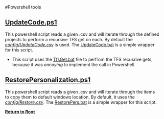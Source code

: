 #Powershell tools

## [UpdateCode.ps1](/_ps/UpdateCode.ps1)
This powershell script reads a given .csv and will iterate through the defined projects to perform a
recursive TFS get on each. By default the [_config/UpdateCode.csv_](/config/UpdateCode_Example.csv) is used. The [UpdateCode.bat](/_bat/UpdateCode.bat) is a simple wrapper for this script.
- This script uses the [TfsGet.bat](/_ps/TfsGet.bat) file to perfrom the TFS recusrive gets, because it was _annoying_ to implement the call in Powershell.

## [RestorePersonalization.ps1](/_ps/RestorePersonalization.ps1)
This powershell script reads a given .csv and will iterate through the items to copy them to default windows location. By default, it uses the [_config/Restore.csv_](/config/Restore.csv). The [RestorePers.bat](/_bat/RestorePers.bat) is a simple wrapper for this script.

[__Return to Root__](/README.md)
